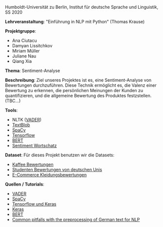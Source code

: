 Humboldt-Universität zu Berlin, Institut für deutsche Sprache und Linguistik, SS 2020

**Lehrveranstaltung**: "Einführung in NLP mit Python" (Thomas Krause)

**Projektgruppe**:
* Ana Ciutacu
* Damyan Lissitchkov
* Miriam Müller
* Juliane Nau
* Qiang Xia


**Thema**: Sentiment-Analyse

**Beschreibung**:
Ziel unseres Projektes ist es, eine Sentiment-Analyse von Bewertungen durchzuführen. Diese Technik ermöglicht es, die Valenz einer Bewertung zu erkennen, die persönlichen Meinungen der Kunden zu quantifizieren, und die allgemeine Bewertung des Produktes festzstellen.
(TBC...)

**Tools**:
* NLTK ([VADER](https://www.nltk.org/howto/sentiment.html))
* [TextBlob](https://textblob.readthedocs.io/en/dev/quickstart.html#sentiment-analysis)
* [SpaCy](https://spacy.io/usage/models)
* [Tensorflow](https://www.tensorflow.org/tutorials/text/text_classification_rnn)
* [BERT](https://arxiv.org/abs/1810.04805)
* [Sentiment Wortschatz](https://wortschatz.uni-leipzig.de/en/download/)

**Dataset**:
Für dieses Projekt benutzen wir die Datasets:

* [Kaffee Bewertungen](https://www.kaggle.com/mldado/german-online-reviewsratings-of-organic-coffee)
* [Studenten Bewertungen von deutschen Unis](https://www.kaggle.com/longnguyen2306/germany-universities-reviews-and-recommendation)
* [E-Commerce Kleidungsbewertungen](https://www.kaggle.com/timoboz/womens-ecommerce-clothing-reviews)

**Quellen / Tutorials**:
* [VADER](https://github.com/cjhutto/vaderSentiment#demo-including-example-of-non-english-text-translations)
* [SpaCy](https://medium.com/analytics-vidhya/training-your-own-sentiment-analyzer-with-spacy-9b924df1514c)
* [Tensorflow und Keras](https://medium.com/datadriveninvestor/deep-learning-lstm-for-sentiment-analysis-in-tensorflow-with-keras-api-92e62cde7626)
* [Keras](https://stackabuse.com/python-for-nlp-movie-sentiment-analysis-using-deep-learning-in-keras/)
* [BERT](https://towardsdatascience.com/multi-class-sentiment-analysis-using-bert-86657a2af156)
* [Common pitfalls with the preprocessing of German text for NLP](https://medium.com/idealo-tech-blog/common-pitfalls-with-the-preprocessing-of-german-text-for-nlp-3cfb8dc19ebe)